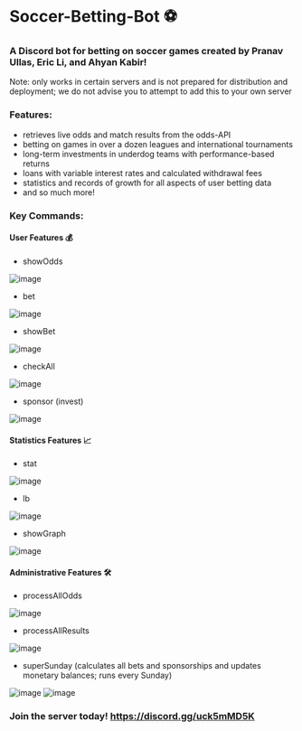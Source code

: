# Soccer-Betting-Bot ⚽

### A Discord bot for betting on soccer games created by Pranav Ullas, Eric Li, and Ahyan Kabir!
Note: only works in certain servers and is not prepared for distribution and deployment; we do not advise you to attempt to add this to your own server

### Features:
- retrieves live odds and match results from the odds-API
- betting on games in over a dozen leagues and international tournaments
- long-term investments in underdog teams with performance-based returns
- loans with variable interest rates and calculated withdrawal fees
- statistics and records of growth for all aspects of user betting data
- and so much more!

### Key Commands:

#### User Features 💰

- showOdds

![image](https://github.com/pranavUl/Soccer-Betting-Bot/assets/105828651/f28bf53f-c653-4c72-9313-fd3603c8887f)

- bet

![image](https://github.com/pranavUl/Soccer-Betting-Bot/assets/105828651/d743fe4e-0508-4eb9-bc45-0a3990b2979d)

- showBet

![image](https://github.com/pranavUl/Soccer-Betting-Bot/assets/105828651/a8e9a89f-5b98-48c7-b031-1d9f4f63eff1)

- checkAll

![image](https://github.com/pranavUl/Soccer-Betting-Bot/assets/105828651/b01f357a-ea46-46b4-a3f5-78090bbf179f)

- sponsor (invest)

![image](https://github.com/pranavUl/Soccer-Betting-Bot/assets/105828651/30c6a6c0-4c05-4fc7-9ea3-f975b3dac6a9)


#### Statistics Features 📈

- stat

![image](https://github.com/pranavUl/Soccer-Betting-Bot/assets/105828651/0b8ffddc-6dd1-49ec-a3f0-4945ceef2b37)

- lb

![image](https://github.com/pranavUl/Soccer-Betting-Bot/assets/105828651/afa005ae-350b-45bd-9378-731ff9513fbd)

- showGraph

![image](https://github.com/pranavUl/Soccer-Betting-Bot/assets/105828651/8f043f47-4490-4188-9357-abef638be4ad)

#### Administrative Features 🛠️

- processAllOdds

![image](https://github.com/pranavUl/Soccer-Betting-Bot/assets/105828651/5dcf9327-e0c6-4898-a810-698eacdeb0fe)

- processAllResults

![image](https://github.com/pranavUl/Soccer-Betting-Bot/assets/105828651/98288801-83aa-49b3-94e5-54238931aeb2)

- superSunday (calculates all bets and sponsorships and updates monetary balances; runs every Sunday)

![image](https://github.com/pranavUl/Soccer-Betting-Bot/assets/105828651/f18170e7-cc29-4d2f-82af-efbe3e5dfdde)
![image](https://github.com/pranavUl/Soccer-Betting-Bot/assets/105828651/c00c1943-6a0f-426e-8cdb-f00b89d94c9a)


### Join the server today! https://discord.gg/uck5mMD5K



